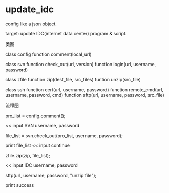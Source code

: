 # update_idc
config like a json object.

target:
update IDC(internet data center) program & script.



类图

class config
	function comment(local_url)

class svn
	function check_out(url, version)
	function login(url, username, password)

class zfile
	function zip(dest_file, src_files)
	funtion unzip(src_file)

class ssh
	function cert(url, username, password)
	function remote_cmd(url, username, password, cmd)
	function sftp(url, username, password, src_file)


流程图

pro_list = config.comment();

<< input SVN username, password

file_list = svn.check_out(pro_list, username, password);

print file_list << input continue

zfile.zip(zip, file_list);

<< input IDC username, password

sftp(url, username, password, "unzip file");

print success